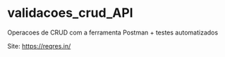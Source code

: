 # validacoes_crud_API
Operacoes de CRUD com a ferramenta Postman + testes automatizados

Site: https://reqres.in/
